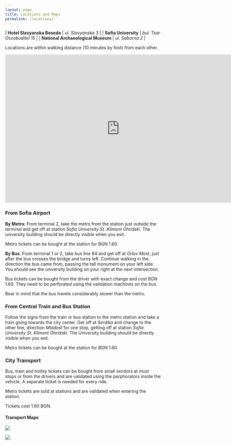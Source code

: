 ```yaml
---
layout: page
title: Locations and Maps
permalink: /locations/
---
```


| **Hotel Slavyanska Beseda** | *ul. Slavyanska 3* |
| **Sofia University** | *bul. Tsar Osvoboditel 15* |
| **National Archaeological Museum** | *ul. Saborna 2* |

Locations are within walking distance (10 minutes by foot) from each
other.

<iframe src="https://www.google.com/maps/d/embed?mid=12ro2QmAxhpADmznHH2waVK1YlXM" width="740" height="480" frameborder="0" style="border:0"></iframe>

### From Sofia Airport

**By Metro**: From terminal 2, take the metro from the station just
outside the terminal and get off at station *Sofia University
St. Kliment Ohridski*. The university building should be directly
visible when you exit.

Metro tickets can be bought at the station for BGN 1.60.

**By Bus**: From terminal 1 or 2, take bus line 84 and get off at
*Orlov Most*, just after the bus crosses the bridge and turns
left. Continue walking in the direction the bus came from, passing the
tall monument on your left side. You should see the university
building on your right at the next intersection.

Bus tickets can be bought from the driver with exact change and cost
BGN 1.60. They need to be perforated using the validation machines on
the bus.

Bear in mind that the bus travels considerably slower than the metro.

### From Central Train and Bus Station

Follow the signs from the train or bus station to the metro station
and take a train going towards the city center. Get off at *Serdika*
and change to the other line, direction *Mladost* for one stop,
getting off at station *Sofia University St. Kliment Ohridski*. The
University building should be directly visible when you exit.

Metro tickets can be bought at the station for BGN 1.60.

### City Transport

Bus, tram and trolley tickets can be bought from small vendors at most
stops or from the drivers and are validated using the perphorators
inside the vehicle. A separate ticket is needed for every ride.

Metro tickets are sold at stations and are validated when entering the
station.

Tickets cost 1.60 BGN.

#### Transport Maps

<a href="http://www.metrosofia.com/images/sofia-metro-lines-2016-july.png"><img style="float: center;" src="http://www.metrosofia.com/images/sofia-metro-lines-2016-july.png">

<a href="https://www.sofiatraffic.bg/media/uploads/A3.jpg"><img style="float: center;" src="https://www.sofiatraffic.bg/media/uploads/A3.jpg"></a>
